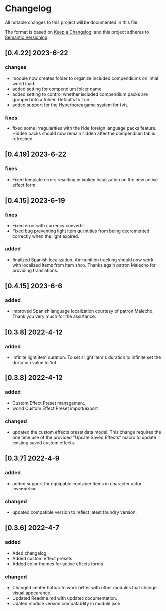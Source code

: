 # Changelog
All notable changes to this project will be documented in this file.

The format is based on [Keep a Changelog](https://keepachangelog.com/en/1.0.0/),
and this project adheres to [Semantic Versioning](https://semver.org/spec/v2.0.0.html).
## [0.4.22] 2023-6-22
### changes
- module now creates folder to organize included compendiums on intial world load.
- added setting for compendium folder name.
- added setting to control whether included compendium packs are grouped into a folder. Defaults to true.
- added support for the Hyperborea game system for fvtt.

### fixes
- fixed some irregularities with the hide foreign language packs feature. Hidden packs should now remain hidden after the compendium tab is refreshed.

## [0.4.19] 2023-6-22
### fixes
- Fixed template errors resulting in broken localization on the new active effect form.

## [0.4.15] 2023-6-19
### fixes
- Fixed error with currency converter
- Fixed bug preventing light item quantities from being decremented correctly when the light expired.
### added
- finalized Spanish localization. Ammunition tracking should now work with localized items from item shop. Thanks again patron Malecho for providing translations.

## [0.4.15] 2023-6-6
### added
- improved Spanish language localization courtesy of patron Malecho. Thank you very much for the assistance.

## [0.3.8] 2022-4-12
### added
- Infinite light item duration. To set a light item's duration to infinite set the durtation value to 'inf'.

## [0.3.8] 2022-4-12
### added
- Custom Effect Preset management.
- world Custom Effect Preset import/export 

### changed
- updated the custom effects preset data model. This change requires the one time use of the provided "Update Saved Effects" macro to update existing saved custom effects.


## [0.3.7] 2022-4-9
### added
- added support for equipable container items in character actor inventories.

### changed
- updated compatible version to reflect latest foundry version.

## [0.3.6] 2022-4-7
### added

- Aded changelog.
- Added custom effect presets.
- Added color themes for active effects forms

### changed
- Changed center hotbar to work better with other modules that change visual appearance.
- Updated Readme.md with updated documentation.
- Udated module version compatability in module.json.
